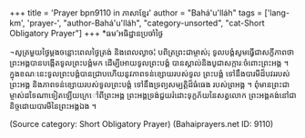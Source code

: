 +++
title = 'Prayer bpn9110 in ភាសាខ្មែរ'
author = "Bahá'u'lláh"
tags = ['lang-km', 'prayer-', "author-Bahá'u'lláh", "category-unsorted", "cat-Short Obligatory Prayer"]
+++
*ធម’អធិដ្ឋានប្រចាំថ្ងៃ 

¬សូត្រមួយថ្ងៃម្ដងចន្លេាះពេលថ្ងៃត្រង់ និងពេលល្ងាច¦ បពិត្រព្រះជាម្ចាស់¡ ទូលបង្គំសូមធ្វេីជាសក្ខីភាពថា ព្រះអង្គបានបង្កេីតទូលព្រះបង្គំមក ដេីម្បីអេាយទូលព្រះបង្គំ បានស្គាល់និងបូជាសក្ការៈចំពេាះព្រះអង្គ ។ ក្នុងខណៈនេះទូលព្រះបង្គំបានជ្រាបហេីយនូវភាពទន់ខ្សេាយរបស់ទូល ព្រះបង្គំ ទៅនឹងបារមីដ៏បវររបស់ព្រះអង្គ និងភាពទន់ខ្សេាយរបស់ទូលព្រះបង្គំ ទៅនឹងទ្រព្យសម្បត្ដិដ៏ធំធេង របស់ព្រអង្គ ។ ពុំមានព្រះជាម្ចាស់ដទៃណាទៀតឡេីយក្រេៅពីព្រះអង្គ ព្រះអង្គទ្រង់ជួយរំដេាះទុក្ខភ័យនៃសត្វលេាក ព្រះអង្គគង់នៅជានិច្ចដេាយបារមីនៃព្រះអង្គឯង ។

(Source category: Short Obligatory Prayer)
(Bahaiprayers.net ID: 9110)

